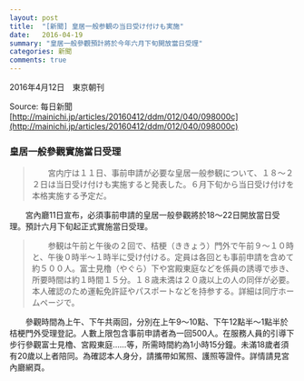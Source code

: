 ```yaml
---
layout: post
title:  "[新聞] 皇居一般参観の当日受け付けも実施"
date:   2016-04-19
summary: "皇居一般參觀預計將於今年六月下旬開放當日受理"
categories: 新聞
comments: true
---
```


2016年4月12日　東京朝刊

Source: 每日新聞 [http://mainichi.jp/articles/20160412/ddm/012/040/098000c](http://mainichi.jp/articles/20160412/ddm/012/040/098000c)

### 皇居一般參觀實施當日受理

> 　　宮内庁は１１日、事前申請が必要な皇居一般参観について、１８〜２２日は当日受け付けも実施すると発表した。６月下旬から当日受け付けを本格実施する予定だ。

　　宮內廳11日宣布，必須事前申請的皇居一般參觀將於18～22日開放當日受理。預計六月下旬起正式實施當日受理。

> 　　参観は午前と午後の２回で、桔梗（ききょう）門外で午前９〜１０時と、午後０時半〜１時半に受け付ける。定員は各回とも事前申請を含めて約５００人。富士見櫓（やぐら）下や宮殿東庭などを係員の誘導で歩き、所要時間は約１時間１５分。１８歳未満は２０歳以上の人の同伴が必要。本人確認のため運転免許証やパスポートなどを持参する。詳細は同庁ホームページで。

　　參觀時間為上午、下午共兩回，分別在上午9～10點、下午12點半～1點半於桔梗門外受理登記。人數上限包含事前申請者為一回500人。在服務人員的引導下步行參觀富士見櫓、宮殿東庭……等，所需時間約為1小時15分鐘。未滿18歲者須有20歲以上者陪同。為確認本人身分，請攜帶如駕照、護照等證件。詳情請見宮內廳網頁。

